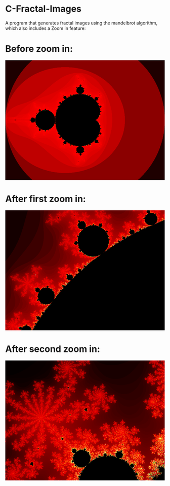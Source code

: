 # C-Fractal-Images

A program that generates fractal images using the mandelbrot algorithm, which also includes a Zoom in feature: 

# Before zoom in:
![Before zoom in:](Images/fracbefore.png)
# After first zoom in: 
![After first zoom in:](Images/fracafter1.png)
# After second zoom in:
![After second zoom in:](Images/fracafter2.png) 
